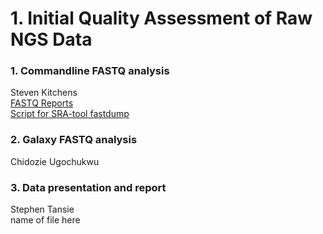 # 1. Initial Quality Assessment of Raw NGS Data
### 1. Commandline FASTQ analysis
Steven Kitchens <br/>
[FASTQ Reports](https://github.com/AUBioInformatics22/Salmonella-Project/tree/main/1%20-%20Initial%20Quality%20Assessment%20of%20Raw%20NGS%20Data/fastqc_reports) <br/>
[Script for SRA-tool fastdump](https://github.com/AUBioInformatics22/Salmonella-Project/blob/main/1%20-%20Initial%20Quality%20Assessment%20of%20Raw%20NGS%20Data/sra_fastqdump_fastqc.sh)
### 2. Galaxy FASTQ analysis
Chidozie Ugochukwu
### 3. Data presentation and report
Stephen Tansie <br/>
name of file here
